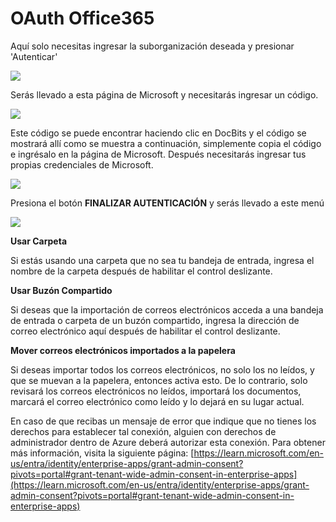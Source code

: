 # OAuth Office365

Aquí solo necesitas ingresar la suborganización deseada y presionar 'Autenticar'

![](https://lh7-us.googleusercontent.com/9G20nHREc07d9zo5hVLly4SSoxi9J1TqXxrWeqz5YS50cht3L9th76sd9hYU20IWrktlZNhO1yyjhbvraus-4w32TLyprjtKwgyi9lFAJceGK8KFzCNUytmofDGhZKShu1zFds6QKJ9lM4MYMSgvg7E)

Serás llevado a esta página de Microsoft y necesitarás ingresar un código.

![](https://lh7-us.googleusercontent.com/Q76mIMXr5bWCrcu\_6TOKDrh6yQIMESIrFvEcfvqg7mJp-K\_4ES2e5ekPY4Ghhwxym-uRKz\_QVCHyqk2u5onyoCCmg7fMbt3mnIUyCrc8XT4jBGn9ueEYij3DRg1-oODWHd-vDfM9FfbU3omF6RJJKsE)

Este código se puede encontrar haciendo clic en DocBits y el código se mostrará allí como se muestra a continuación, simplemente copia el código e ingrésalo en la página de Microsoft. Después necesitarás ingresar tus propias credenciales de Microsoft.

![](https://lh7-us.googleusercontent.com/hr9w8r49gmHgELBAbDRAlsQ0VvwCiXerINt5nSAwwdjvOQFfHF5Q7rwEscT0VVyemqo9RQWxc9bl5aHb9jbD0s-bu461lkdWK1DZzsIgTPf6V-HqmzCq36cijOWZbVB0MEVVVVWVjL70baSo75lYyvo)

Presiona el botón **FINALIZAR AUTENTICACIÓN** y serás llevado a este menú

![](https://lh7-us.googleusercontent.com/bCd4hqZc1Syli70kvlzqDkLfa1QYqq96K6K1EDc-6DabCceBmVl\_LkRb5Z2AZrHAOdDpxPzUw61oR3Bw5EklLNZp3iXoVlirlCR763m75ZFNfQlTc4g9iShfrtXFpBXnZv7B6835h57jKVcITo31-Gk)

**Usar Carpeta**

Si estás usando una carpeta que no sea tu bandeja de entrada, ingresa el nombre de la carpeta después de habilitar el control deslizante.

**Usar Buzón Compartido**

Si deseas que la importación de correos electrónicos acceda a una bandeja de entrada o carpeta de un buzón compartido, ingresa la dirección de correo electrónico aquí después de habilitar el control deslizante.

**Mover correos electrónicos importados a la papelera**

Si deseas importar todos los correos electrónicos, no solo los no leídos, y que se muevan a la papelera, entonces activa esto. De lo contrario, solo revisará los correos electrónicos no leídos, importará los documentos, marcará el correo electrónico como leído y lo dejará en su lugar actual.

En caso de que recibas un mensaje de error que indique que no tienes los derechos para establecer tal conexión, alguien con derechos de administrador dentro de Azure deberá autorizar esta conexión. Para obtener más información, visita la siguiente página: [https://learn.microsoft.com/en-us/entra/identity/enterprise-apps/grant-admin-consent?pivots=portal#grant-tenant-wide-admin-consent-in-enterprise-apps](https://learn.microsoft.com/en-us/entra/identity/enterprise-apps/grant-admin-consent?pivots=portal#grant-tenant-wide-admin-consent-in-enterprise-apps)
